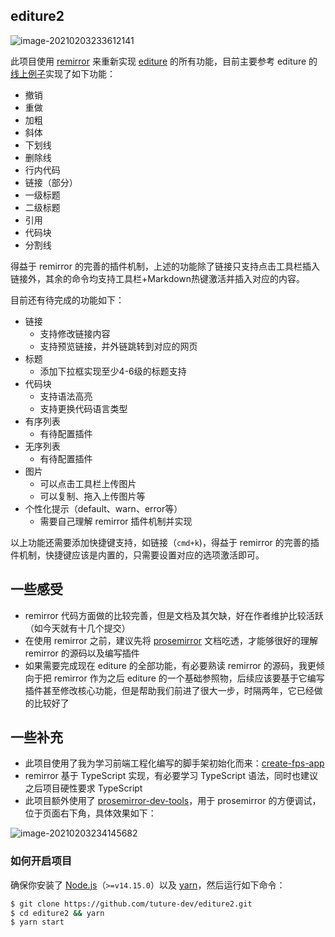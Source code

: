 ## editure2

![image-20210203233612141](https://tva1.sinaimg.cn/large/008eGmZEly1gnarsrwywnj312q0s6q52.jpg)

此项目使用 [remirror](https://github.com/remirror/remirror) 来重新实现 [editure](https://github.com/tuture-dev/editure) 的所有功能，目前主要参考 editure 的[线上例子](https://editure-preview.netlify.app/)实现了如下功能：

- 撤销
- 重做
- 加粗
- 斜体
- 下划线
- 删除线
- 行内代码
- 链接（部分）
- 一级标题
- 二级标题
- 引用
- 代码块
- 分割线

得益于 remirror 的完善的插件机制，上述的功能除了链接只支持点击工具栏插入链接外，其余的命令均支持工具栏+Markdown热键激活并插入对应的内容。

目前还有待完成的功能如下：

- 链接
  - 支持修改链接内容
  - 支持预览链接，并外链跳转到对应的网页
- 标题
  - 添加下拉框实现至少4-6级的标题支持
- 代码块
  - 支持语法高亮
  - 支持更换代码语言类型
- 有序列表
  - 有待配置插件
- 无序列表
  - 有待配置插件
- 图片
  - 可以点击工具栏上传图片
  - 可以复制、拖入上传图片等
- 个性化提示（default、warn、error等）
  - 需要自己理解 remirror 插件机制并实现

以上功能还需要添加快捷键支持，如链接（`cmd+k`)，得益于 remirror 的完善的插件机制，快捷键应该是内置的，只需要设置对应的选项激活即可。

## 一些感受

- remirror 代码方面做的比较完善，但是文档及其欠缺，好在作者维护比较活跃（如今天就有十几个提交）
- 在使用 remirror 之前，建议先将 [prosemirror](https://prosemirror.net/) 文档吃透，才能够很好的理解 remirror 的源码以及编写插件
- 如果需要完成现在 editure 的全部功能，有必要熟读 remirror 的源码，我更倾向于把 remirror 作为之后 editure 的一个基础参照物，后续应该要基于它编写插件甚至修改核心功能，但是帮助我们前进了很大一步，时隔两年，它已经做的比较好了

## 一些补充

- 此项目使用了我为学习前端工程化编写的脚手架初始化而来：[create-fps-app](https://github.com/pftom/create-fps-app)
- remirror 基于 TypeScript 实现，有必要学习 TypeScript 语法，同时也建议之后项目硬性要求 TypeScript
- 此项目额外使用了 [prosemirror-dev-tools](https://github.com/d4rkr00t/prosemirror-dev-tools)，用于 prosemirror 的方便调试，位于页面右下角，具体效果如下：

![image-20210203234145682](https://tva1.sinaimg.cn/large/008eGmZEly1gnarx0cf5dj31du0u0gtv.jpg)

### 如何开启项目

确保你安装了 [Node.js](http://nodejs.org/)（`>=v14.15.0`）以及 [yarn](https://yarnpkg.com/)，然后运行如下命令：

```bash
$ git clone https://github.com/tuture-dev/editure2.git
$ cd editure2 && yarn
$ yarn start
```



